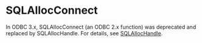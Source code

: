 # SQLAllocConnect<a name="EN-US_TOPIC_0242371437"></a>

In ODBC 3.x, SQLAllocConnect \(an ODBC 2.x function\) was deprecated and replaced by SQLAllocHandle. For details, see  [SQLAllocHandle](sqlallochandle.md).

